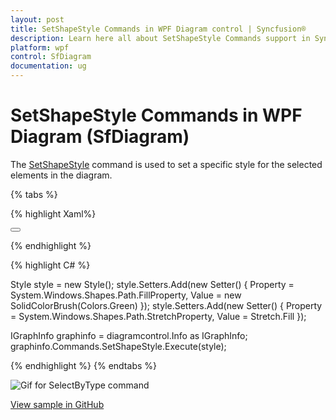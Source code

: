 ```yaml
---
layout: post
title: SetShapeStyle Commands in WPF Diagram control | Syncfusion®
description: Learn here all about SetShapeStyle Commands support in Syncfusion® WPF Diagram (SfDiagram) control and more.
platform: wpf
control: SfDiagram
documentation: ug
---
```


# SetShapeStyle Commands in WPF Diagram (SfDiagram)

The [SetShapeStyle](https://help.syncfusion.com/cr/wpf/Syncfusion.UI.Xaml.Diagram.IDiagramCommands.html#Syncfusion_UI_Xaml_Diagram_IDiagramCommands_SetShapeStyle) command is used to set a specific style for the selected elements in the diagram.

{% tabs %}

{% highlight Xaml%}

<Style TargetType="Path" x:Key="SetShapeStyleParameter">
  <Setter Property="Stretch" Value="Fill"></Setter>
  <Setter Property="Fill" Value="Green"></Setter>
</Style>

<Button Height="50" Content="SetShapeStyle" Name="SetShapeStyle" Command="Syncfusion:DiagramCommands.SetShapeStyle" CommandParameter="{StaticResource SetShapeStyleParameter}"></Button>

{% endhighlight %}

{% highlight C# %}

Style style = new Style();
style.Setters.Add(new Setter() { Property = System.Windows.Shapes.Path.FillProperty, Value = new SolidColorBrush(Colors.Green) });
style.Setters.Add(new Setter() { Property = System.Windows.Shapes.Path.StretchProperty, Value = Stretch.Fill });

IGraphInfo graphinfo = diagramcontrol.Info as IGraphInfo;
graphinfo.Commands.SetShapeStyle.Execute(style);

{% endhighlight %}
{% endtabs %}

![Gif for SelectByType command](Commands_Images/Commands_SetShapeStyle.gif)

[View sample in GitHub](https://github.com/SyncfusionExamples/WPF-Diagram-Examples/tree/master/Samples/Commands/Rotate%20Command)
